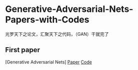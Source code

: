 # Generative-Adversarial-Nets-Papers-with-Codes
光罗天下之论文，汇聚天下之代码，（GAN）干就完了

## First paper
[Generative Adversarial Nets]
  [Paper](https://proceedings.neurips.cc/paper/2014/file/5ca3e9b122f61f8f06494c97b1afccf3-Paper.pdf)
  [Code]()
